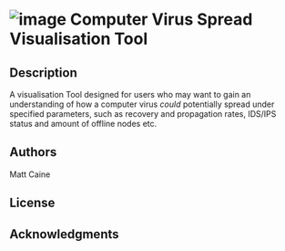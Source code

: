 # ![image](https://user-images.githubusercontent.com/29525942/159131458-ddc18a9a-9328-4be5-8efe-3ed471da8f53.png) Computer Virus Spread Visualisation Tool

## Description

A visualisation Tool designed for users who may want to gain an understanding of how a computer virus *could* potentially spread under specified parameters, such as recovery and propagation rates, IDS/IPS status and amount of offline nodes etc.

## Authors

Matt Caine

## License

## Acknowledgments
